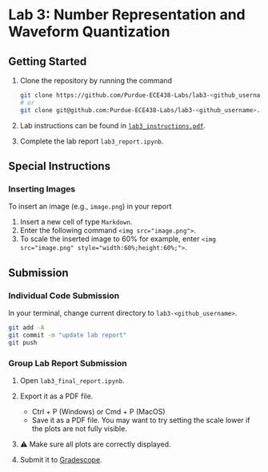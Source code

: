 # Lab 3: Number Representation and Waveform Quantization

## Getting Started

1. Clone the repository by running the command

    ```bash
    git clone https://github.com/Purdue-ECE438-Labs/lab3-<github_username>.git  # using web URL
    # or
    git clone git@github.com:Purdue-ECE438-Labs/lab3-<github_username>.git  # using SSH
    ```

2. Lab instructions can be found in [`lab3_instructions.pdf`](lab3_instructions.pdf).

3. Complete the lab report `lab3_report.ipynb`.


## Special Instructions

### Inserting Images

To insert an image (e.g., `image.png`) in your report
  
  1. Insert a new cell of type `Markdown`.
  2. Enter the following command `<img src="image.png">`.
  3. To scale the inserted image to 60% for example, enter `<img src="image.png" style="width:60%;height:60%;">`.

## Submission

### Individual Code Submission

In your terminal, change current directory to `lab3-<github_username>`.

```bash
git add -A 
git commit -m "update lab report"
git push
```

### Group Lab Report Submission

1. Open `lab3_final_report.ipynb`.

2. Export it as a PDF file.
    * Ctrl + P (Windows) or Cmd + P (MacOS)
    * Save it as a PDF file. You may want to try setting the scale lower if the plots are not fully visible.

3. ⚠️ Make sure all plots are correctly displayed.

4. Submit it to [Gradescope](https://www.gradescope.com/).
